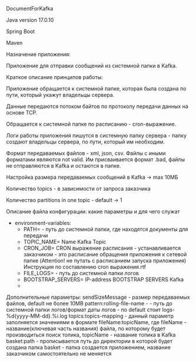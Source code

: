DocumentForKafka

Java version 17.0.10

Spring Boot

Maven

Назначение приложения:

Приложение для отправки сообщений из системной папки в Kafka.



Краткое описание принципов работы:

Приложение обращается к системной папке, которая была создана по пути, который укажут владельцы сервера.

Данные передаются потоком байтов по протоколу передачи данных на основе TCP.

Обращается к системной папке по расписанию - cron-выражение.

Логи работы приложения пишутся в системную папку сервера - папку создают владельцы сервера, по пути, который им необходим.




Формат передаваемых файлов - xml, json, csv. Файлы с иными форматами являются not valid. Им присваивается формат .bad, файлы не отправляются в Kafka и остаются в папке.

Настройка размера передаваемых сообщений в Kafka → max 10МБ

Количество topics - в зависимости от запроса заказчика

Количество partitions in one topic - default  → 1

Описание файла конфигурации: какие параметры и для чего служат

- environment-variables:
    - PATH= <system-folder-document> - путь до системной папки, где находятся документы для передачи
    - TOPIC_NAME= Name Kafka Topic
    - CRON_JOB= CRON выражение расписания - устанавливается заказчиком - это расписание обращения приложения к сетевой папке (Attention! не путать с расписанием запуска приложения)
      Инструкция по составлению cron выражения.rtf
    - FILE_LOGS=<system-folder> - путь до системной папки логов
    - BOOTSTRAP_SERVERS= IP-address BOOTSTRAP SERVERS Kafka
    - 
Дополнительные параметры:
sendSizeMessage - размер передаваемых файлов, default не более 10MB
pattern:rolling-file-name - <system-folder> - путь до системной папки логов/формат даты логов - по default стоит logs-%d{yyyy-MM-dd}.%i.log
topics:topics-mapping - данный параметр заполняется значениями в формате fileName:topicName, где fileName - название(ключевая часть названия) файла, по которому будет производиться поиск топика, topicName - название топика в Kafka
basket:path - прописывается путь до директории в которой будет создана папка basket - папка создается приложением, название заказчиком самостоятельно не меняется
